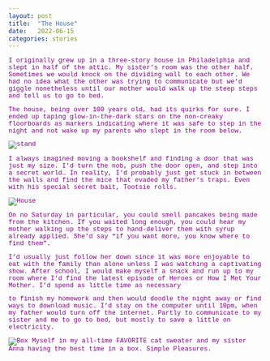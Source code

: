 ```yaml
---
layout: post
title:  "The House"
date:   2022-06-15
categories: stories
---
```

<html>
<head>
<style>
p {
  color: purple;
  font-family: courier;
  font-size: 90%;
}
</style>
</head>
<body>

<p>I originally grew up in a three-story house in Philadelphia and slept in half of the attic. My sister’s room was the other half. Sometimes we would knock on the dividing wall to each other. We had no idea what the other was trying to communicate but we’d giggle nonetheless until our mother would walk up the steep steps and tell us to go to bed.

The house, being over 100 years old, had its quirks for sure. I ended up taping glow-in-the-dark stars on the non-creaky floorboards as markers indicating where it was safe to step in the night and not wake up my parents who slept in the room below.

![stand](https://user-images.githubusercontent.com/84204476/173957154-233d5b92-788e-499f-b993-8aa50ea2fdb9.jpg)

I always imagined moving a bookshelf and finding a door that was just my size. I’d turn the nob, push the door open, and step into a secret world… In reality, I’d probably just get stuck in between the walls and find the mice that evaded my father’s traps. Even with his special secret bait, Tootsie rolls.

![House](https://user-images.githubusercontent.com/84204476/173957267-15293a31-7a64-42e6-8f16-2fb350e8aa97.jpg)

On no Saturday in particular, you could smell pancakes being made from the kitchen. If you waited long enough, you could hear my mother walking up the steps to hand-deliver them with syrup already applied. She’d say “if you want more, you know where to find them”.

I’d usually just follow her down since it was more enjoyable to eat with the family than alone unless I was watching a captivating show. After school, I would make myself a snack and run up to my room where I’d find the latest episode of Heroes or How I Met Your Mother. I’d spend as little time as necessary

to finish my homework and then would doodle the night away or find ways to download music. I’d stay on the computer until 10pm, when my father would turn off the internet. Partly to communicate to my sister and me to go to bed, but mostly to save a little on electricity.

![Box](https://user-images.githubusercontent.com/84204476/173957637-a0b2e026-3253-4dec-9e60-9db5f6f575ba.jpg)
Myself in my all-time FAVORITE cat sweater and my sister Anna having the best time in a box. Simple Pleasures.<p>
